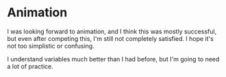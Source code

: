   Animation
====================


  I was looking forward to animation, and I think this was mostly successful, but even after competing this, I'm still not completely satisfied. I hope it's not too simplistic or confusing.

  I understand variables much better than I had before, but I'm going to need a lot of practice. 
